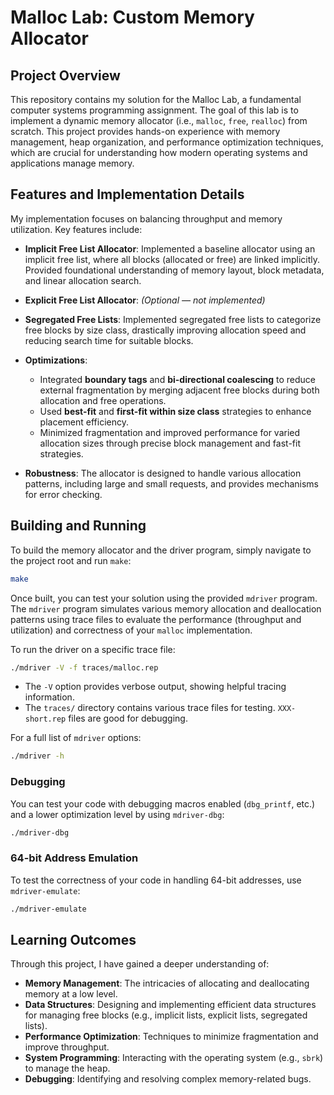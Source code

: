 # Malloc Lab: Custom Memory Allocator

## Project Overview

This repository contains my solution for the Malloc Lab, a fundamental computer systems programming assignment. The goal of this lab is to implement a dynamic memory allocator (i.e., `malloc`, `free`, `realloc`) from scratch. This project provides hands-on experience with memory management, heap organization, and performance optimization techniques, which are crucial for understanding how modern operating systems and applications manage memory.

## Features and Implementation Details

My implementation focuses on balancing throughput and memory utilization. Key features include:
*   **Implicit Free List Allocator**: Implemented a baseline allocator using an implicit free list, where all blocks (allocated or free) are linked implicitly. Provided foundational understanding of memory layout, block metadata, and linear allocation search.

*   **Explicit Free List Allocator**: *(Optional — not implemented)*

*   **Segregated Free Lists**: Implemented segregated free lists to categorize free blocks by size class, drastically improving allocation speed and reducing search time for suitable blocks.

*   **Optimizations**:
    *   Integrated **boundary tags** and **bi-directional coalescing** to reduce external fragmentation by merging adjacent free blocks during both allocation and free operations.
    *   Used **best-fit** and **first-fit within size class** strategies to enhance placement efficiency.
    *   Minimized fragmentation and improved performance for varied allocation sizes through precise block management and fast-fit strategies.

*   **Robustness**: The allocator is designed to handle various allocation patterns, including large and small requests, and provides mechanisms for error checking.

## Building and Running

To build the memory allocator and the driver program, simply navigate to the project root and run `make`:

```bash
make
```

Once built, you can test your solution using the provided `mdriver` program. The `mdriver` program simulates various memory allocation and deallocation patterns using trace files to evaluate the performance (throughput and utilization) and correctness of your `malloc` implementation.

To run the driver on a specific trace file:

```bash
./mdriver -V -f traces/malloc.rep
```

*   The `-V` option provides verbose output, showing helpful tracing information.
*   The `traces/` directory contains various trace files for testing. `XXX-short.rep` files are good for debugging.

For a full list of `mdriver` options:

```bash
./mdriver -h
```

### Debugging

You can test your code with debugging macros enabled (`dbg_printf`, etc.) and a lower optimization level by using `mdriver-dbg`:

```bash
./mdriver-dbg
```

### 64-bit Address Emulation

To test the correctness of your code in handling 64-bit addresses, use `mdriver-emulate`:

```bash
./mdriver-emulate
```

## Learning Outcomes

Through this project, I have gained a deeper understanding of:

*   **Memory Management**: The intricacies of allocating and deallocating memory at a low level.
*   **Data Structures**: Designing and implementing efficient data structures for managing free blocks (e.g., implicit lists, explicit lists, segregated lists).
*   **Performance Optimization**: Techniques to minimize fragmentation and improve throughput.
*   **System Programming**: Interacting with the operating system (e.g., `sbrk`) to manage the heap.
*   **Debugging**: Identifying and resolving complex memory-related bugs.
